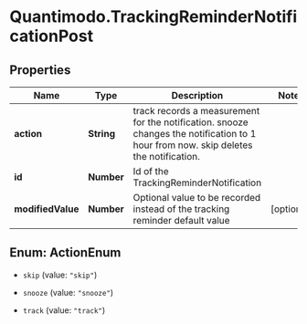 # Quantimodo.TrackingReminderNotificationPost

## Properties
Name | Type | Description | Notes
------------ | ------------- | ------------- | -------------
**action** | **String** | track records a measurement for the notification.  snooze changes the notification to 1 hour from now. skip deletes the notification. | 
**id** | **Number** | Id of the TrackingReminderNotification | 
**modifiedValue** | **Number** | Optional value to be recorded instead of the tracking reminder default value | [optional] 


<a name="ActionEnum"></a>
## Enum: ActionEnum


* `skip` (value: `"skip"`)

* `snooze` (value: `"snooze"`)

* `track` (value: `"track"`)




